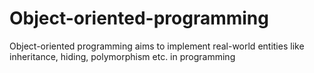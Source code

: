 # Object-oriented-programming
Object-oriented programming aims to implement real-world entities like inheritance, hiding, polymorphism etc. in programming
